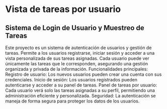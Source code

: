 # Vista de tareas por usuario

## Sistema de Login de Usuario y Muestreo de Tareas
Este proyecto es un sistema de autenticación de usuarios y gestión de tareas. Permite a los usuarios registrarse, iniciar sesión y acceder a una vista personalizada de sus tareas asignadas. Cada usuario puede ver únicamente las tareas que le corresponden, asegurando una gestión organizada y privada de la información.
Funcionalidades principales:
Registro de usuario: Los nuevos usuarios pueden crear una cuenta con sus credenciales.
Inicio de sesión: Los usuarios registrados pueden autenticarse y acceder a su panel de tareas.
Panel de tareas por usuario: Cada usuario verá solo las tareas asignadas a su perfil, permitiendo una administración eficiente y personalizada.
Seguridad: La autenticación se maneja de forma segura para proteger los datos de los usuarios.